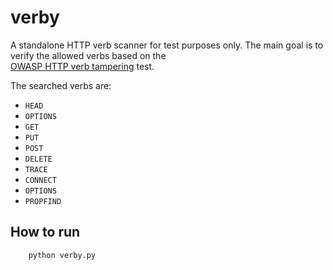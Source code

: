 # verby
A standalone HTTP verb scanner for test purposes only. The main goal is to verify the allowed verbs based on the  
[OWASP HTTP verb tampering](https://www.owasp.org/index.php/Testing_for_HTTP_Verb_Tampering_(OTG-INPVAL-003)) test.

The searched verbs are:

 - `HEAD`
 - `OPTIONS`
 - `GET`
 - `PUT`
 - `POST`
 - `DELETE`
 - `TRACE`
 - `CONNECT`
 - `OPTIONS`
 - `PROPFIND`


## How to run

```
    python verby.py
```
